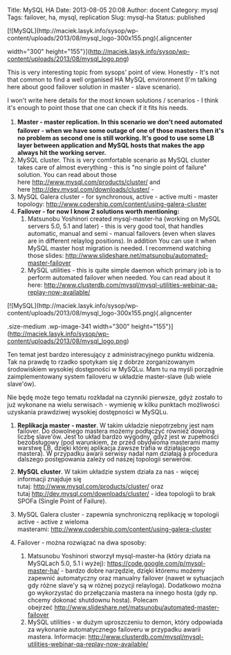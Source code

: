 Title: MySQL HA
Date: 2013-08-05 20:08
Author: docent
Category: mysql
Tags: failover, ha, mysql, replication
Slug: mysql-ha
Status: published

<!--:en-->[![MySQL](http://maciek.lasyk.info/sysop/wp-content/uploads/2013/08/mysql_logo-300x155.png){.aligncenter
width="300"
height="155"}](http://maciek.lasyk.info/sysop/wp-content/uploads/2013/08/mysql_logo.png)

This is very interesting topic from sysops' point of view. Honestly -
It's not that common to find a well organised HA MySQL environment (I'm
talking here about good failover solution in master - slave scenario).

I won't write here details for the most known solutions / scenarios - I
think it's enough to point those that one can check if it fits his
needs.

1.  **<span style="line-height: 22px;">Master - master replication. In
    this scenario we don't need automated failover - when we have some
    outage of one of those masters then it's no problem as second one is
    still working. It's good to use some LB layer between application
    and MySQL hosts that makes the app always hit the
    working server.</span>**
2.  MySQL cluster. This is very comfortable scenario as MySQL cluster
    takes care of almost everything - this is "no single point of
    failure" solution. You can read about those
    here <http://www.mysql.com/products/cluster/> and
    here <http://dev.mysql.com/downloads/cluster/> -
3.  MySQL Galera cluster - for synchronous, active - active multi -
    master
    topology: <http://www.codership.com/content/using-galera-cluster>
4.  ****Failover - for now I know 2 solutions worth mentioning:****
    1.  Matsunobu Yoshinori created mysql-master-ha (working on MySQL
        servers 5.0, 5.1 and later) - this is very good tool, that
        handles automatic, manual and semi - manual failovers (even when
        slaves are in different relaylog positions). In addition You can
        use it when MySQL master host migration is needed. I recommend
        watching those
        slides: <http://www.slideshare.net/matsunobu/automated-master-failover>
    2.  MySQL utilities - this is quite simple daemon which primary job
        is to perform automated failover when needed. You can read about
        it
        here: http://www.clusterdb.com/mysql/mysql-utilities-webinar-qa-replay-now-available/

<!--:--><!--:pl-->[![MySQL](http://maciek.lasyk.info/sysop/wp-content/uploads/2013/08/mysql_logo-300x155.png){.aligncenter
.size-medium .wp-image-341 width="300"
height="155"}](http://maciek.lasyk.info/sysop/wp-content/uploads/2013/08/mysql_logo.png)

Ten temat jest bardzo interesujący z administracyjnego punktu widzenia.
Tak na prawdę to rzadko spotykam się z dobrze zorganizowanym
środowiskiem wysokiej dostępności w MySQLu. Mam tu na myśli porządnie
zaimplementowany system failoveru w układzie master-slave (lub wiele
slave'ów).

Nie będę może tego tematu rozkładał na czynniki pierwsze, gdyż zostało
to już wykonane na wielu serwisach - wymienię w kilku punktach
możliwości uzyskania prawdziwej wysokiej dostępności w MySQLu.

1.  <span style="line-height: 13px;">**Replikacja master - master**. W
    takim układzie niepotrzebny jest nam failover. Do dowolnego mastera
    możemy podłączyć również dowolną liczbę slave'ów. Jest to układ
    bardzo wygodny, gdyż jest w zupełności bezobsługowy (pod warunkiem,
    że przed obydwoma masterami mamy warstwę LB, dzięki której aplikacja
    zawsze trafia w działającego mastera). W przypadku awarii serwisy
    nadal nam działają a procedura dalszego postępowania zależy od
    naszej topologii serwerów.</span>
2.  **MySQL cluster**. W takim układzie system działa za nas - więcej
    informacji znajduje się
    tutaj: <http://www.mysql.com/products/cluster/> oraz
    tutaj <http://dev.mysql.com/downloads/cluster/> - idea topologii to
    brak SPOFa (Single Point of Failure).
3.  MySQL Galera cluster - zapewnia synchroniczną replikację w topologii
    active - active z wieloma
    masterami: <http://www.codership.com/content/using-galera-cluster>
4.  <div>

    Failover - można rozwiązać na dwa sposoby:

    </div>

    1.  Matsunobu Yoshinori stworzył mysql-master-ha (który działa na
        MySQLach 5.0, 5.1 i
        wyżej): <https://code.google.com/p/mysql-master-ha/> - bardzo
        dobre narzędzie, dzięki któremu możemy zapewnić automatyczny
        oraz manualny failover (nawet w sytuacjach gdy różne slave'y są
        w różnej pozycji relayloga). Dodatkowo można go wykorzystać do
        przełączania mastera na innego hosta (gdy np. chcemy dokonać
        shutdownu hosta). Polecam
        obejrzeć <http://www.slideshare.net/matsunobu/automated-master-failover>
    2.  MySQL utilities - w dużym uproszczeniu to demon, który odpowiada
        za wykonanie automatycznego failoveru w przypadku
        awarii mastera.
        Informacje: http://www.clusterdb.com/mysql/mysql-utilities-webinar-qa-replay-now-available/

<!--:-->
